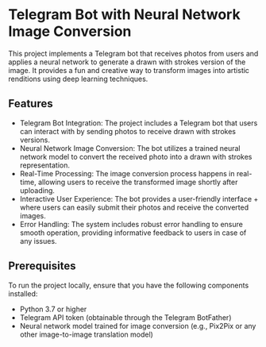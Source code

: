 # Telegram Bot with Neural Network Image Conversion

This project implements a Telegram bot that receives photos from users and applies a neural network to generate a drawn with strokes version of the image. It provides a fun and creative way to transform images into artistic renditions using deep learning techniques.

## Features

+ Telegram Bot Integration: The project includes a Telegram bot that users can interact with by sending photos to receive drawn with strokes versions.
+ Neural Network Image Conversion: The bot utilizes a trained neural network model to convert the received photo into a drawn with strokes representation.
+ Real-Time Processing: The image conversion process happens in real-time, allowing users to receive the transformed image shortly after uploading.
+ Interactive User Experience: The bot provides a user-friendly interface + where users can easily submit their photos and receive the converted images.
+ Error Handling: The system includes robust error handling to ensure smooth operation, providing informative feedback to users in case of any issues.
  
## Prerequisites

To run the project locally, ensure that you have the following components installed:

+ Python 3.7 or higher
+ Telegram API token (obtainable through the Telegram BotFather)
+ Neural network model trained for image conversion (e.g., Pix2Pix or any other image-to-image translation model)

